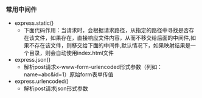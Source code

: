 ### 常用中间件

- express.static()
  - 下面代码作用：当请求时，会根据请求路径，从指定的路径中寻找是否存在该文件，如果存在，直接响应文件内容，从而不移交给后面的中间件,如果不存在该文件，则移交给下面的中间件,默认情况下，如果映射结果是一个目录，则会自动使用index.html文件
- express.json()
  - 解析post请求x-www-form-urlencoded形式参数（列如：name=abc&id=1）原始form表单传值
- express.urlencoded()
  - 解析post请求json形式参数